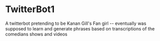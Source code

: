 # TwitterBot1
A twitterbot pretending to be Kanan Gill's Fan girl -- eventually was supposed to learn and generate phrases based on transcriptions of the comedians shows and videos
